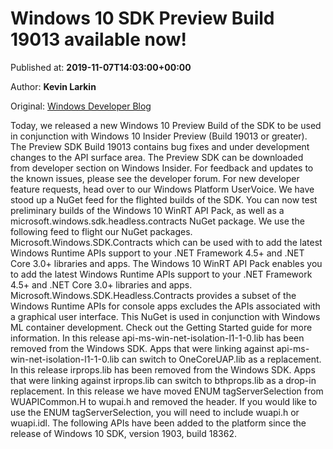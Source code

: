 
# Windows 10 SDK Preview Build 19013 available now!

Published at: **2019-11-07T14:03:00+00:00**

Author: **Kevin Larkin**

Original: [Windows Developer Blog](https://blogs.windows.com/windowsdeveloper/2019/11/07/windows-10-sdk-preview-build-19013-available-now/)

Today, we released a new Windows 10 Preview Build of the SDK to be used in conjunction with Windows 10 Insider Preview (Build 19013 or greater). The Preview SDK Build 19013 contains bug fixes and under development changes to the API surface area.
The Preview SDK can be downloaded from developer section on Windows Insider.
For feedback and updates to the known issues, please see the developer forum. For new developer feature requests, head over to our Windows Platform UserVoice.
We have stood up a NuGet feed for the flighted builds of the SDK. You can now test preliminary builds of the Windows 10 WinRT API Pack, as well as a microsoft.windows.sdk.headless.contracts NuGet package.
We use the following feed to flight our NuGet packages.
Microsoft.Windows.SDK.Contracts which can be used with to add the latest Windows Runtime APIs support to your .NET Framework 4.5+ and .NET Core 3.0+ libraries and apps.
The Windows 10 WinRT API Pack enables you to add the latest Windows Runtime APIs support to your .NET Framework 4.5+ and .NET Core 3.0+ libraries and apps.
Microsoft.Windows.SDK.Headless.Contracts provides a subset of the Windows Runtime APIs for console apps excludes the APIs associated with a graphical user interface. This NuGet is used in conjunction with
Windows ML container development. Check out the Getting Started guide for more information.
In this release api-ms-win-net-isolation-l1-1-0.lib has been removed from the Windows SDK. Apps that were linking against api-ms-win-net-isolation-l1-1-0.lib can switch to OneCoreUAP.lib as a replacement.
In this release irprops.lib has been removed from the Windows SDK. Apps that were linking against irprops.lib can switch to bthprops.lib as a drop-in replacement.
In this release we have moved ENUM tagServerSelection from WUAPICommon.H to wupai.h and removed the header. If you would like to use the ENUM tagServerSelection, you will need to include wuapi.h or wuapi.idl.
The following APIs have been added to the platform since the release of Windows 10 SDK, version 1903, build 18362.
